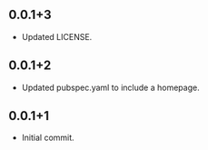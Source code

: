 ## 0.0.1+3

* Updated LICENSE.

## 0.0.1+2

* Updated pubspec.yaml to include a homepage.

## 0.0.1+1

* Initial commit.
